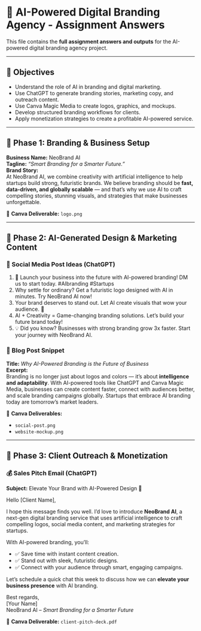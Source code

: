 # 🚀 AI-Powered Digital Branding Agency - Assignment Answers  

This file contains the **full assignment answers and outputs** for the AI-powered digital branding agency project.  

---

## 🎯 Objectives
- Understand the role of AI in branding and digital marketing.  
- Use ChatGPT to generate branding stories, marketing copy, and outreach content.  
- Use Canva Magic Media to create logos, graphics, and mockups.  
- Develop structured branding workflows for clients.  
- Apply monetization strategies to create a profitable AI-powered service.  

---

## 🔹 Phase 1: Branding & Business Setup  

**Business Name:** NeoBrand AI  
**Tagline:** *“Smart Branding for a Smarter Future.”*  
**Brand Story:**  
At NeoBrand AI, we combine creativity with artificial intelligence to help startups build strong, futuristic brands. We believe branding should be **fast, data-driven, and globally scalable** — and that’s why we use AI to craft compelling stories, stunning visuals, and strategies that make businesses unforgettable.  

📌 **Canva Deliverable:** `logo.png`  

---

## 🔹 Phase 2: AI-Generated Design & Marketing Content  

### 📢 Social Media Post Ideas (ChatGPT)  
1. 🚀 Launch your business into the future with AI-powered branding! DM us to start today. #AIbranding #Startups  
2. Why settle for ordinary? Get a futuristic logo designed with AI in minutes. Try NeoBrand AI now!  
3. Your brand deserves to stand out. Let AI create visuals that wow your audience. 🌟  
4. AI + Creativity = Game-changing branding solutions. Let’s build your future brand today!  
5. 💡 Did you know? Businesses with strong branding grow 3x faster. Start your journey with NeoBrand AI.  

### 📑 Blog Post Snippet  
**Title:** *Why AI-Powered Branding is the Future of Business*  
**Excerpt:**  
Branding is no longer just about logos and colors — it’s about **intelligence and adaptability**. With AI-powered tools like ChatGPT and Canva Magic Media, businesses can create content faster, connect with audiences better, and scale branding campaigns globally. Startups that embrace AI branding today are tomorrow’s market leaders.  

📌 **Canva Deliverables:**  
- `social-post.png`  
- `website-mockup.png`  

---

## 🔹 Phase 3: Client Outreach & Monetization  

### 💰 Sales Pitch Email (ChatGPT)  

**Subject:** Elevate Your Brand with AI-Powered Design 🚀  

Hello [Client Name],  

I hope this message finds you well. I’d love to introduce **NeoBrand AI**, a next-gen digital branding service that uses artificial intelligence to craft compelling logos, social media content, and marketing strategies for startups.  

With AI-powered branding, you’ll:  
- ✅ Save time with instant content creation.  
- ✅ Stand out with sleek, futuristic designs.  
- ✅ Connect with your audience through smart, engaging campaigns.  

Let’s schedule a quick chat this week to discuss how we can **elevate your business presence** with AI branding.  

Best regards,  
[Your Name]  
NeoBrand AI – *Smart Branding for a Smarter Future*  

📌 **Canva Deliverable:** `client-pitch-deck.pdf`  


